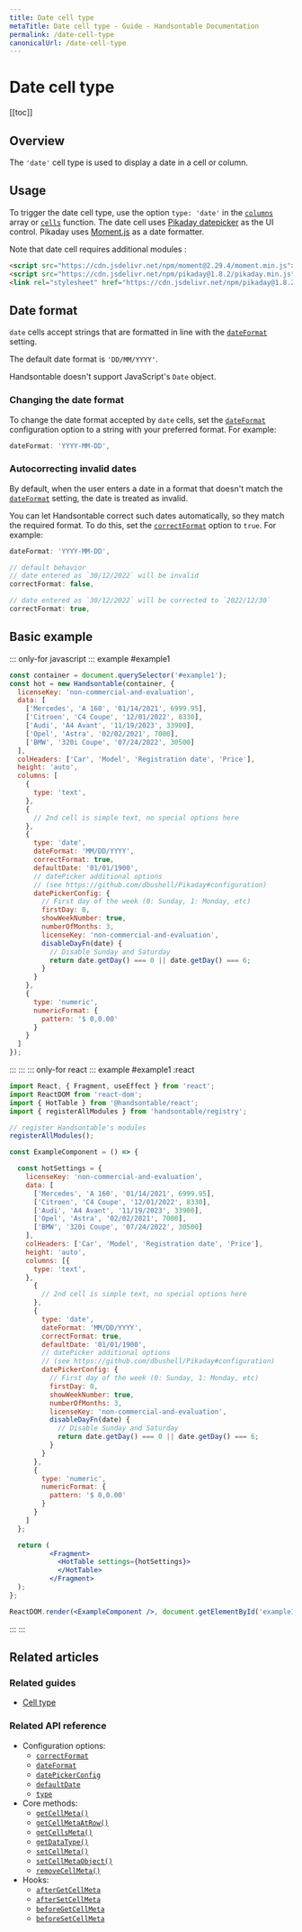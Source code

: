```yaml
---
title: Date cell type
metaTitle: Date cell type - Guide - Handsontable Documentation
permalink: /date-cell-type
canonicalUrl: /date-cell-type
---
```


# Date cell type

[[toc]]

## Overview
The `'date'` cell type is used to display a date in a cell or column.

## Usage

To trigger the date cell type, use the option `type: 'date'` in the [`columns`](@/api/options.md#columns) array or [`cells`](@/api/options.md#cells) function. The date cell uses [Pikaday datepicker](https://github.com/dbushell/Pikaday) as the UI control. Pikaday uses [Moment.js](https://github.com/moment/moment) as a date formatter.

Note that date cell requires additional modules :

```html
<script src="https://cdn.jsdelivr.net/npm/moment@2.29.4/moment.min.js"></script>
<script src="https://cdn.jsdelivr.net/npm/pikaday@1.8.2/pikaday.min.js"></script>
<link rel="stylesheet" href="https://cdn.jsdelivr.net/npm/pikaday@1.8.2/css/pikaday.css">
```

## Date format

`date` cells accept strings that are formatted in line with the [`dateFormat`](@/api/options.md#dateformat) setting.

The default date format is `'DD/MM/YYYY'`.

Handsontable doesn't support JavaScript's `Date` object.

### Changing the date format

To change the date format accepted by `date` cells, set the [`dateFormat`](@/api/options.md#dateformat) configuration option to a string with your preferred format. For example:

```js
dateFormat: 'YYYY-MM-DD',
```

### Autocorrecting invalid dates

By default, when the user enters a date in a format that doesn't match the [`dateFormat`](@/api/options.md#dateformat) setting, the date is treated as invalid.

You can let Handsontable correct such dates automatically, so they match the required format. To do this, set the [`correctFormat`](@/api/options.md#correctformat) option to `true`. For example:

```js
dateFormat: 'YYYY-MM-DD',

// default behavior
// date entered as `30/12/2022` will be invalid
correctFormat: false,

// date entered as `30/12/2022` will be corrected to `2022/12/30`
correctFormat: true,
```

## Basic example

::: only-for javascript
::: example #example1
```js
const container = document.querySelector('#example1');
const hot = new Handsontable(container, {
  licenseKey: 'non-commercial-and-evaluation',
  data: [
    ['Mercedes', 'A 160', '01/14/2021', 6999.95],
    ['Citroen', 'C4 Coupe', '12/01/2022', 8330],
    ['Audi', 'A4 Avant', '11/19/2023', 33900],
    ['Opel', 'Astra', '02/02/2021', 7000],
    ['BMW', '320i Coupe', '07/24/2022', 30500]
  ],
  colHeaders: ['Car', 'Model', 'Registration date', 'Price'],
  height: 'auto',
  columns: [
    {
      type: 'text',
    },
    {
      // 2nd cell is simple text, no special options here
    },
    {
      type: 'date',
      dateFormat: 'MM/DD/YYYY',
      correctFormat: true,
      defaultDate: '01/01/1900',
      // datePicker additional options
      // (see https://github.com/dbushell/Pikaday#configuration)
      datePickerConfig: {
        // First day of the week (0: Sunday, 1: Monday, etc)
        firstDay: 0,
        showWeekNumber: true,
        numberOfMonths: 3,
        licenseKey: 'non-commercial-and-evaluation',
        disableDayFn(date) {
          // Disable Sunday and Saturday
          return date.getDay() === 0 || date.getDay() === 6;
        }
      }
    },
    {
      type: 'numeric',
      numericFormat: {
        pattern: '$ 0,0.00'
      }
    }
  ]
});
```
:::
:::
::: only-for react
::: example #example1 :react
```jsx
import React, { Fragment, useEffect } from 'react';
import ReactDOM from 'react-dom';
import { HotTable } from '@handsontable/react';
import { registerAllModules } from 'handsontable/registry';

// register Handsontable's modules
registerAllModules();

const ExampleComponent = () => {

  const hotSettings = {
    licenseKey: 'non-commercial-and-evaluation',
    data: [
      ['Mercedes', 'A 160', '01/14/2021', 6999.95],
      ['Citroen', 'C4 Coupe', '12/01/2022', 8330],
      ['Audi', 'A4 Avant', '11/19/2023', 33900],
      ['Opel', 'Astra', '02/02/2021', 7000],
      ['BMW', '320i Coupe', '07/24/2022', 30500]
    ],
    colHeaders: ['Car', 'Model', 'Registration date', 'Price'],
    height: 'auto',
    columns: [{
      type: 'text',
    },
      {
        // 2nd cell is simple text, no special options here
      },
      {
        type: 'date',
        dateFormat: 'MM/DD/YYYY',
        correctFormat: true,
        defaultDate: '01/01/1900',
        // datePicker additional options
        // (see https://github.com/dbushell/Pikaday#configuration)
        datePickerConfig: {
          // First day of the week (0: Sunday, 1: Monday, etc)
          firstDay: 0,
          showWeekNumber: true,
          numberOfMonths: 3,
          licenseKey: 'non-commercial-and-evaluation',
          disableDayFn(date) {
            // Disable Sunday and Saturday
            return date.getDay() === 0 || date.getDay() === 6;
          }
        }
      },
      {
        type: 'numeric',
        numericFormat: {
          pattern: '$ 0,0.00'
        }
      }
    ]
  };

  return (
          <Fragment>
            <HotTable settings={hotSettings}>
            </HotTable>
          </Fragment>
  );
};

ReactDOM.render(<ExampleComponent />, document.getElementById('example1'));
```
:::
:::


## Related articles

### Related guides

- [Cell type](@/guides/cell-types/cell-type.md)

### Related API reference

- Configuration options:
  - [`correctFormat`](@/api/options.md#correctformat)
  - [`dateFormat`](@/api/options.md#dateformat)
  - [`datePickerConfig`](@/api/options.md#datepickerconfig)
  - [`defaultDate`](@/api/options.md#defaultdate)
  - [`type`](@/api/options.md#type)
- Core methods:
  - [`getCellMeta()`](@/api/core.md#getcellmeta)
  - [`getCellMetaAtRow()`](@/api/core.md#getcellmetaatrow)
  - [`getCellsMeta()`](@/api/core.md#getcellsmeta)
  - [`getDataType()`](@/api/core.md#getdatatype)
  - [`setCellMeta()`](@/api/core.md#setcellmeta)
  - [`setCellMetaObject()`](@/api/core.md#setcellmetaobject)
  - [`removeCellMeta()`](@/api/core.md#removecellmeta)
- Hooks:
    - [`afterGetCellMeta`](@/api/hooks.md#aftergetcellmeta)
    - [`afterSetCellMeta`](@/api/hooks.md#aftersetcellmeta)
    - [`beforeGetCellMeta`](@/api/hooks.md#beforegetcellmeta)
    - [`beforeSetCellMeta`](@/api/hooks.md#beforesetcellmeta)
